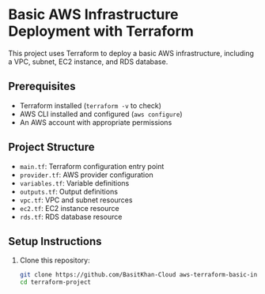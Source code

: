 # Basic AWS Infrastructure Deployment with Terraform

This project uses Terraform to deploy a basic AWS infrastructure, including a VPC, subnet, EC2 instance, and RDS database.

## Prerequisites
- Terraform installed (`terraform -v` to check)
- AWS CLI installed and configured (`aws configure`)
- An AWS account with appropriate permissions

## Project Structure
- `main.tf`: Terraform configuration entry point
- `provider.tf`: AWS provider configuration
- `variables.tf`: Variable definitions
- `outputs.tf`: Output definitions
- `vpc.tf`: VPC and subnet resources
- `ec2.tf`: EC2 instance resource
- `rds.tf`: RDS database resource

## Setup Instructions
1. Clone this repository:
   ```bash
   git clone https://github.com/BasitKhan-Cloud aws-terraform-basic-infrastructure
   cd terraform-project